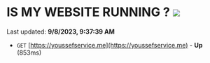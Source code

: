 # IS MY WEBSITE RUNNING ? [![](https://img.shields.io/static/v1?label=Sponsor&message=%E2%9D%A4&logo=GitHub&color=%23fe8e86)](https://github.com/sponsors/<username>)

Last updated: **9/8/2023, 9:37:39 AM**

- `GET` [https://youssefservice.me](https://youssefservice.me) - **Up** (853ms)
